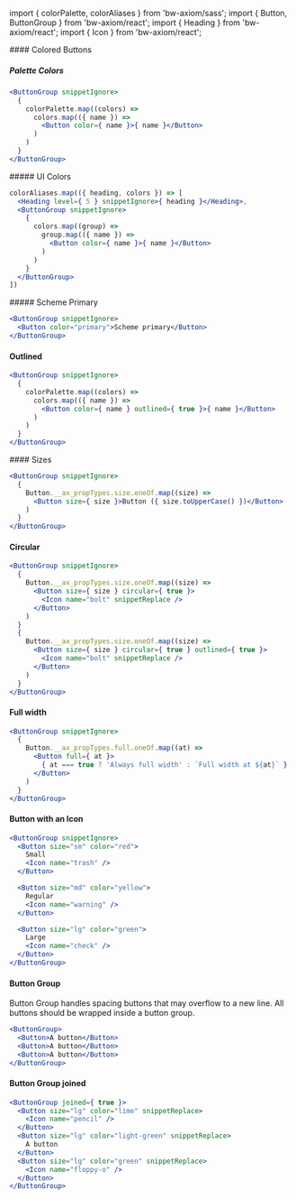 import { colorPalette, colorAliases } from 'bw-axiom/sass';
import { Button, ButtonGroup } from 'bw-axiom/react';
import { Heading } from 'bw-axiom/react';
import { Icon } from 'bw-axiom/react';

#### Colored Buttons

##### Palette Colors

```jsx
<ButtonGroup snippetIgnore>
  {
    colorPalette.map((colors) =>
      colors.map(({ name }) =>
        <Button color={ name }>{ name }</Button>
      )
    )
  }
</ButtonGroup>
```

##### UI Colors

```jsx
colorAliases.map(({ heading, colors }) => [
  <Heading level={ 5 } snippetIgnore>{ heading }</Heading>,
  <ButtonGroup snippetIgnore>
    {
      colors.map((group) => 
        group.map(({ name }) => 
          <Button color={ name }>{ name }</Button>
        )
      )
    }
  </ButtonGroup>
])
```

##### Scheme Primary

```jsx
<ButtonGroup snippetIgnore>
  <Button color="primary">Scheme primary</Button>
</ButtonGroup>
```


#### Outlined

```jsx
<ButtonGroup snippetIgnore>
  {
    colorPalette.map((colors) =>
      colors.map(({ name }) =>
        <Button color={ name } outlined={ true }>{ name }</Button>
      )
    )
  }
</ButtonGroup>
```


#### Sizes

```jsx
<ButtonGroup snippetIgnore>
  {
    Button.__ax_propTypes.size.oneOf.map((size) =>
      <Button size={ size }>Button ({ size.toUpperCase() })</Button>
    )
  }
</ButtonGroup>
```


#### Circular 
```jsx
<ButtonGroup snippetIgnore>
  {
    Button.__ax_propTypes.size.oneOf.map((size) =>
      <Button size={ size } circular={ true }>
        <Icon name="bolt" snippetReplace />
      </Button>
    )
  }
  {
    Button.__ax_propTypes.size.oneOf.map((size) =>
      <Button size={ size } circular={ true } outlined={ true }>
        <Icon name="bolt" snippetReplace />
      </Button>
    )
  }
</ButtonGroup>
```


#### Full width
```jsx
<ButtonGroup snippetIgnore>
  {
    Button.__ax_propTypes.full.oneOf.map((at) =>
      <Button full={ at }>
        { at === true ? 'Always full width' : `Full width at ${at}` }
      </Button>
    )
  }
</ButtonGroup>
```


#### Button with an Icon
```jsx
<ButtonGroup snippetIgnore>
  <Button size="sm" color="red">
    Small
    <Icon name="trash" />
  </Button>

  <Button size="md" color="yellow">
    Regular
    <Icon name="warning" />
  </Button>

  <Button size="lg" color="green">
    Large
    <Icon name="check" />
  </Button>
</ButtonGroup>
```


#### Button Group

Button Group handles spacing buttons that may overflow to a new line. All buttons should be wrapped inside a button group.

```jsx
<ButtonGroup>
  <Button>A button</Button>
  <Button>A button</Button>
  <Button>A button</Button>
</ButtonGroup>
```

#### Button Group joined

```jsx
<ButtonGroup joined={ true }>
  <Button size="lg" color="lime" snippetReplace>
    <Icon name="pencil" />
  </Button>
  <Button size="lg" color="light-green" snippetReplace>
    A button
  </Button>
  <Button size="lg" color="green" snippetReplace>
    <Icon name="floppy-o" />
  </Button>
</ButtonGroup>
```
